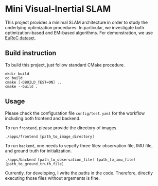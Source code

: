 # Mini Visual-Inertial SLAM

This project provides a minimal SLAM architecture in order to study the underlying optimization procedures. In particular, we investigate both optimization-based and EM-based algorithms. For demonstration, we use [EuRoC dataset](https://projects.asl.ethz.ch/datasets/doku.php?id=kmavvisualinertialdatasets#the_euroc_mav_dataset).

## Build instruction

To build this project, just follow standard CMake procedure.
```
mkdir build
cd build
cmake [-DBUILD_TEST=ON] ..
cmake --build .
```

## Usage

Please check the configuration file `config/test.yaml` for the workflow including both frontend and backend.

To run `frontend`, please provide the directory of images.
```
./apps/frontend [path_to_image_directory]
```

To run `backend`, one needs to sepcify three files: observation file, IMU file, and ground truth for initialization.
```
./apps/backend [path_to_observation_file] [path_to_imu_file] [path_to_ground_truth_file]
```

Currently, for developing, I write the paths in the code. Therefore, directly executing those files without argements is fine.
